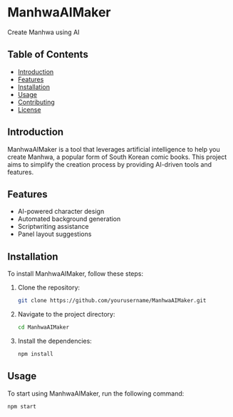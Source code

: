 # ManhwaAIMaker

Create Manhwa using AI

## Table of Contents

- [Introduction](#introduction)
- [Features](#features)
- [Installation](#installation)
- [Usage](#usage)
- [Contributing](#contributing)
- [License](#license)

## Introduction

ManhwaAIMaker is a tool that leverages artificial intelligence to help you create Manhwa, a popular form of South Korean comic books. This project aims to simplify the creation process by providing AI-driven tools and features.

## Features

- AI-powered character design
- Automated background generation
- Scriptwriting assistance
- Panel layout suggestions

## Installation

To install ManhwaAIMaker, follow these steps:

1. Clone the repository:
    ```sh
    git clone https://github.com/yourusername/ManhwaAIMaker.git
    ```
2. Navigate to the project directory:
    ```sh
    cd ManhwaAIMaker
    ```
3. Install the dependencies:
    ```sh
    npm install
    ```

## Usage

To start using ManhwaAIMaker, run the following command:

```sh
npm start